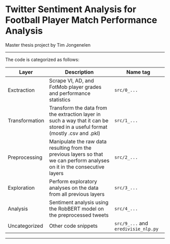 # Twitter Sentiment Analysis for Football Player Match Performance Analysis 

Master thesis project by Tim Jongenelen

---

The code is categorized as follows:

| Layer | Description | Name tag |
| ----- | ----------- | -------- |
| Exctraction | Scrape VI, AD, and FotMob player grades and performance statistics | `src/0_...` |
| Transformation | Transform the data from the extraction layer in such a way that it can be stored in a useful format (mostly .csv and .pkl) | `src/1_...` |
| Preprocessing | Manipulate the raw data resulting from the previous layers so that we can perform analyses on it in the consecutive layers | `src/2_...` |
| Exploration | Perform exploratory analyses on the data from all previous layers | `src/3_...` |
| Analysis | Sentiment analysis using the RobBERT model on the preprocessed tweets | `src/4_...` |
| Uncategorized | Other code snippets | `src/9_...` and `eredivisie_nlp.py` |

---

